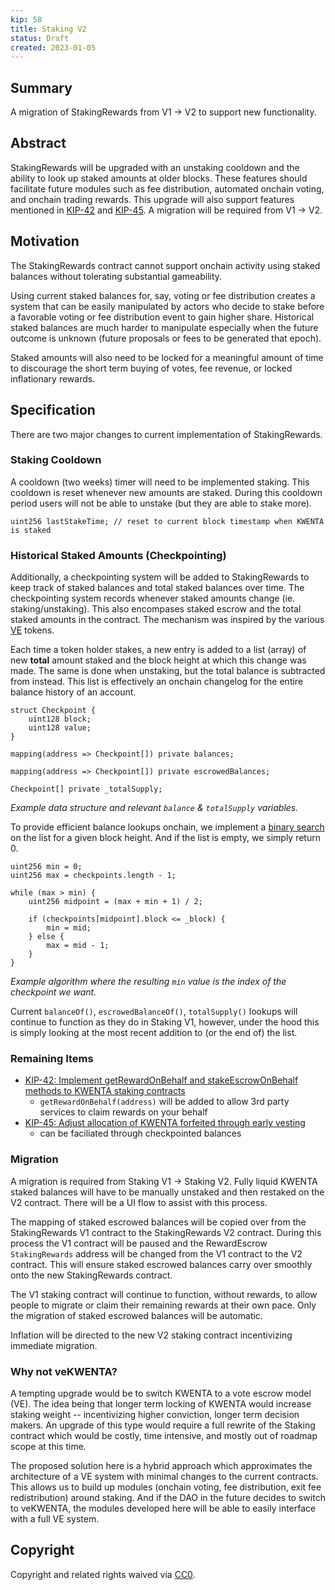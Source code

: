 ```yaml
---
kip: 58
title: Staking V2
status: Draft
created: 2023-01-05
---
```


## Summary

A migration of StakingRewards from V1 -> V2 to support new functionality. 

## Abstract

StakingRewards will be upgraded with an unstaking cooldown and the ability to look up staked amounts at older blocks. These features should facilitate future modules such as fee distribution, automated onchain voting, and onchain trading rewards. This upgrade will also support features mentioned in [KIP-42](./kip-42.md) and [KIP-45](./kip-45.md). A migration will be required from V1 -> V2. 

## Motivation

The StakingRewards contract cannot support onchain activity using staked balances without tolerating substantial gameability. 

Using current staked balances for, say, voting or fee distribution creates a system that can be easily manipulated by actors who decide to stake before a favorable voting or fee distribution event to gain higher share. Historical staked balances are much harder to manipulate especially when the future outcome is unknown (future proposals or fees to be generated that epoch). 

Staked amounts will also need to be locked for a meaningful amount of time to discourage the short term buying of votes, fee revenue, or locked inflationary rewards. 

## Specification

There are two major changes to current implementation of StakingRewards.

### Staking Cooldown

A cooldown (two weeks) timer will need to be implemented staking. This cooldown is reset whenever new amounts are staked. During this cooldown period users will not be able to unstake (but they are able to stake more).

```solidity
uint256 lastStakeTime; // reset to current block timestamp when KWENTA is staked
```

### Historical Staked Amounts (Checkpointing) 

Additionally, a checkpointing system will be added to StakingRewards to keep track of staked balances and total staked balances over time. The checkpointing system records whenever staked amounts change (ie. staking/unstaking). This also encompases staked escrow and the total staked amounts in the contract. The mechanism was inspired by the various [VE](https://curve.readthedocs.io/dao-vecrv.html) tokens. 

Each time a token holder stakes, a new entry is added to a list (array) of new **total** amount staked and the block height at which this change was made. The same is done when unstaking, but the total balance is subtracted from instead. This list is effectively an onchain changelog for the entire balance history of an account. 

```solidity
struct Checkpoint {
    uint128 block;
    uint128 value;
}

mapping(address => Checkpoint[]) private balances;

mapping(address => Checkpoint[]) private escrowedBalances;

Checkpoint[] private _totalSupply;
```
*Example data structure and relevant `balance` & `totalSupply` variables.*

To provide efficient balance lookups onchain, we implement a [binary search](https://en.wikipedia.org/wiki/Binary_search_algorithm) on the list for a given block height. And if the list is empty, we simply return 0.

```solidity
uint256 min = 0;
uint256 max = checkpoints.length - 1;

while (max > min) {
    uint256 midpoint = (max + min + 1) / 2;

    if (checkpoints[midpoint].block <= _block) {
        min = mid;
    } else {
        max = mid - 1;
    }
}
```
*Example algorithm where the resulting `min` value is the index of the checkpoint we want.*

Current `balanceOf()`, `escrowedBalanceOf()`, `totalSupply()` lookups will continue to function as they do in Staking V1, however, under the hood this is simply looking at the most recent addition to (or the end of) the list.

### Remaining Items

- [KIP-42: Implement getRewardOnBehalf and stakeEscrowOnBehalf methods to KWENTA staking contracts](./kip-42.md)
    - `getRewardOnBehalf(address)` will be added to allow 3rd party services to claim rewards on your behalf
- [KIP-45: Adjust allocation of KWENTA forfeited through early vesting](./kip-45.md)
    - can be faciliated through checkpointed balances

### Migration

A migration is required from Staking V1 -> Staking V2. Fully liquid KWENTA staked balances will have to be manually unstaked and then restaked on the V2 contract. There will be a UI flow to assist with this process. 

The mapping of staked escrowed balances will be copied over from the StakingRewards V1 contract to the StakingRewards V2 contract. During this process the V1 contract will be paused and the RewardEscrow `StakingRewards` address will be changed from the V1 contract to the V2 contract. This will ensure staked escrowed balances carry over smoothly onto the new StakingRewards contract. 

The V1 staking contract will continue to function, without rewards, to allow people to migrate or claim their remaining rewards at their own pace. Only the migration of staked escrowed balances will be automatic. 

Inflation will be directed to the new V2 staking contract incentivizing immediate migration. 

### Why not veKWENTA?

A tempting upgrade would be to switch KWENTA to a vote escrow model (VE). The idea being that longer term locking of KWENTA would increase staking weight -- incentivizing higher conviction, longer term decision makers. An upgrade of this type would require a full rewrite of the Staking contract which would be costly, time intensive, and mostly out of roadmap scope at this time.

The proposed solution here is a hybrid approach which approximates the architecture of a VE system with minimal changes to the current contracts. This allows us to build up modules (onchain voting, fee distribution, exit fee redistribution) around staking. And if the DAO in the future decides to switch to veKWENTA, the modules developed here will be able to easily interface with a full VE system.

## Copyright

Copyright and related rights waived via [CC0](https://creativecommons.org/publicdomain/zero/1.0/).